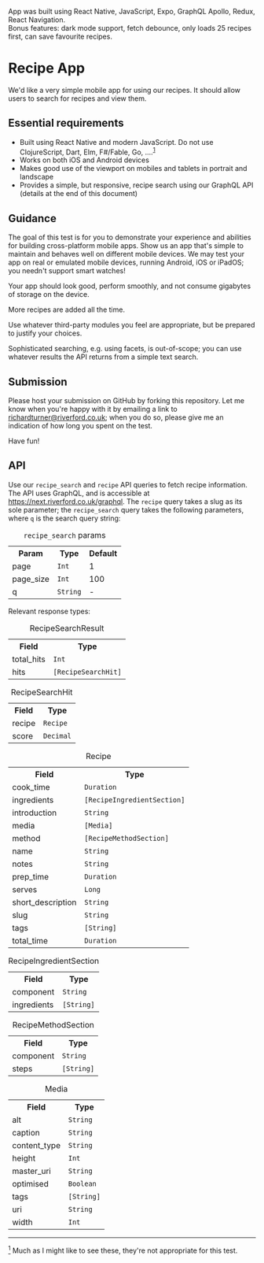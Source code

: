 App was built using React Native, JavaScript, Expo, GraphQL Apollo, Redux, React Navigation.<br/>
Bonus features: dark mode support, fetch debounce, only loads 25 recipes first, can save favourite recipes.

# Recipe App
We'd like a very simple mobile app for using our recipes. It should allow users to search for recipes and view them.

## Essential requirements
* Built using React Native and modern JavaScript. Do not use ClojureScript, Dart, Elm, F#/Fable, Go, ....<sup id="reqs">[1](#footnote-1)</sup>
* Works on both iOS and Android devices
* Makes good use of the viewport on mobiles and tablets in portrait and landscape
* Provides a simple, but responsive, recipe search using our GraphQL API (details at the end of this document)

## Guidance
The goal of this test is for you to demonstrate your experience and abilities for building cross-platform mobile apps. Show us an app that's simple to maintain and behaves well on different mobile devices. We may test your app on real or emulated mobile devices, running Android, iOS or iPadOS; you needn't support smart watches!

Your app should look good, perform smoothly, and not consume gigabytes of storage on the device.

More recipes are added all the time.

Use whatever third-party modules you feel are appropriate, but be prepared to justify your choices.

Sophisticated searching, e.g. using facets, is out-of-scope; you can use whatever results the API returns from a simple text search.

## Submission
Please host your submission on GitHub by forking this repository. Let me know when you're happy with it by emailing a link to [richardturner@riverford.co.uk](mailto:richardturner@riverford.co.uk); when you do so, please give me an indication of how long you spent on the test.

Have fun!

## API
Use our `recipe_search` and `recipe` API queries to fetch recipe information. The API uses GraphQL, and is accessible at https://next.riverford.co.uk/graphql.
The `recipe` query takes a slug as its sole parameter; the `recipe_search` query takes the following parameters, where `q` is the search query string:
<table>
    <caption><code>recipe_search</code> params</caption>
    <tr><th>Param</th><th>Type</th><th>Default</th></tr>
    <tr><td>page</td><td><code>Int</code></td><td>1</td></tr>
    <tr><td>page_size</td><td><code>Int</code></td><td>100</td></tr>
    <tr><td>q</td><td><code>String</code></td><td>-</td></tr>
</table>
 
Relevant response types:
<table>
    <caption>RecipeSearchResult</caption>
    <tr><th>Field</th><th>Type</th></tr>
    <tr><td>total_hits</td><td><code>Int</code></td></tr>
    <tr><td>hits</td><td><code>[RecipeSearchHit]</code></td></tr>
</table>
<table>
    <caption>RecipeSearchHit</caption>
    <tr><th>Field</th><th>Type</th></tr>
    <tr><td>recipe</td><td><code>Recipe</code></td></tr>
    <tr><td>score</td><td><code>Decimal</code></td></tr>
</table>
<table>
    <caption>Recipe</caption>
    <tr><th>Field</th><th>Type</th></tr>
    <tr><td>cook_time</td><td><code>Duration</code></td></tr>
    <tr><td>ingredients</td><td><code>[RecipeIngredientSection]</code></td></tr>
    <tr><td>introduction</td><td><code>String</code></td></tr>
    <tr><td>media</td><td><code>[Media]</code></td></tr>
    <tr><td>method</td><td><code>[RecipeMethodSection]</code></td></tr>
    <tr><td>name</td><td><code>String</code></td></tr>
    <tr><td>notes</td><td><code>String</code></td></tr>
    <tr><td>prep_time</td><td><code>Duration</code></td></tr>
    <tr><td>serves</td><td><code>Long</code></td></tr>
    <tr><td>short_description</td><td><code>String</code></td></tr>
    <tr><td>slug</td><td><code>String</code></td></tr>
    <tr><td>tags</td><td><code>[String]</code></td></tr>
    <tr><td>total_time</td><td><code>Duration</code></td></tr>
</table>
<table>
    <caption>RecipeIngredientSection</caption>
    <tr><th>Field</th><th>Type</th></tr>
    <tr><td>component</td><td><code>String</code></td></tr>
    <tr><td>ingredients</td><td><code>[String]</code></td></tr>
</table>
<table>
    <caption>RecipeMethodSection</caption>
    <tr><th>Field</th><th>Type</th></tr>
    <tr><td>component</td><td><code>String</code></td></tr>
    <tr><td>steps</td><td><code>[String]</code></td></tr>
</table>
<table>
    <caption>Media</caption>
    <tr><th>Field</th><th>Type</th></tr>
    <tr><td>alt</td><td><code>String</code></td></tr>
    <tr><td>caption</td><td><code>String</code></td></tr>
    <tr><td>content_type</td><td><code>String</code></td></tr>
    <tr><td>height</td><td><code>Int</code></td></tr>
    <tr><td>master_uri</td><td><code>String</code></td></tr>
    <tr><td>optimised</td><td><code>Boolean</code></td></tr>
    <tr><td>tags</td><td><code>[String]</code></td></tr>
    <tr><td>uri</td><td><code>String</code></td></tr>
    <tr><td>width</td><td><code>Int</code></td></tr>
</table>

<hr>
<span id="footnote-1"><a href="#reqs"><sup>1</sup></a> Much as I might like to see these, they're not appropriate for this test.</span>
